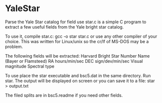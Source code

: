 # YaleStar
Parse the Yale Star catalog for field use
star.c is a simple C program to extract a few useful fields from the 
Yale bright star catalog. 

To use it, compile star.c:
   gcc -o star star.c
or use any other compiler of your choice. This was written for Linux/unix
so the cr/lf of MS-DOS may be a problem. 

The following fields will be extracted:
   Harvard Bright Star Number
   Name (Bayer or Flamsteed)
   RA hours/min/sec
   DEC sign/dev/min/sec
   Visual magnitude
   Spectral type

To use place the star executable and bsc5.dat in the same
directory. Run star. The output will be displayed on screen or you can save it to a file:
   star > output.txt

The filed splits are in bsc5.readme if you need other fields.

